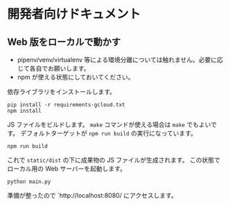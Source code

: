 # 開発者向けドキュメント

## Web 版をローカルで動かす

- pipenv/venv/virtualenv 等による環境分離については触れません。必要に応じて各自でお願いします。
- npm が使える状態にしておいてください。

依存ライブラリをインストールします。

```
pip install -r requirements-gcloud.txt
npm install
```

JS ファイルをビルドします。
`make` コマンドが使える場合は `make` でもよいです。
デフォルトターゲットが `npm run build` の実行になっています。

```
npm run build
```

これで `static/dist` の下に成果物の JS ファイルが生成されます。
この状態でローカル用の Web サーバーを起動します。

```
python main.py
```

準備が整ったので `http://localhost:8080/ にアクセスします。
